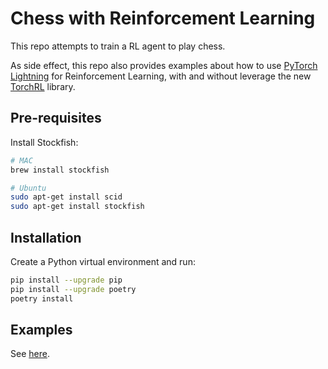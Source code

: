# Chess with Reinforcement Learning

This repo attempts to train a RL agent to play chess.

As side effect, this repo also provides examples about how to use [PyTorch Lightning](https://lightning.ai/docs/pytorch/stable/) for Reinforcement Learning, with and without leverage the new [TorchRL](https://github.com/pytorch/rl) library.

## Pre-requisites

Install Stockfish:

```bash
# MAC
brew install stockfish
```

```bash
# Ubuntu
sudo apt-get install scid
sudo apt-get install stockfish
```

## Installation

Create a Python virtual environment and run:

```bash
pip install --upgrade pip
pip install --upgrade poetry
poetry install
```

## Examples

See [here](./examples).
